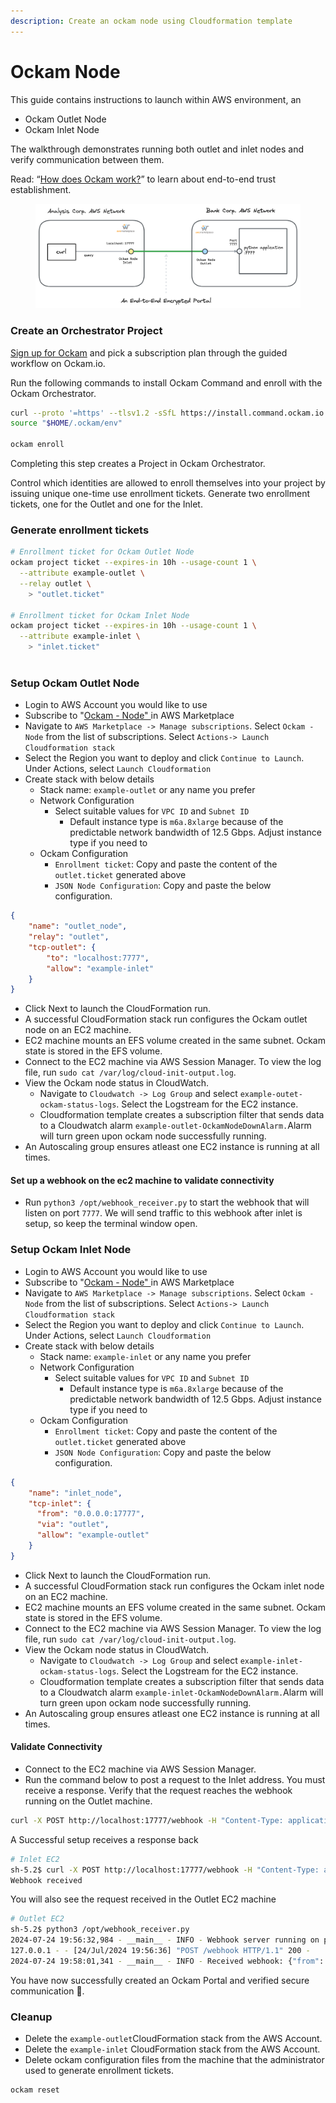 ```yaml
---
description: Create an ockam node using Cloudformation template
---
```


# Ockam Node

This guide contains instructions to launch within AWS environment, an&#x20;

* Ockam Outlet Node
* Ockam Inlet Node

The walkthrough demonstrates running both outlet and inlet nodes and verify communication between them.&#x20;

Read: “[How does Ockam work?](https://docs.ockam.io/how-does-ockam-work)” to learn about end-to-end trust establishment.

<figure><img src="../../../../.gitbook/assets/aws_mp_ockam_node.png" alt=""><figcaption></figcaption></figure>

### Create an Orchestrator Project

[Sign up for Ockam](https://www.ockam.io/download) and pick a subscription plan through the guided workflow on Ockam.io.

Run the following commands to install Ockam Command and enroll with the Ockam Orchestrator.

```bash
curl --proto '=https' --tlsv1.2 -sSfL https://install.command.ockam.io | bash
source "$HOME/.ockam/env"

ockam enroll
```

Completing this step creates a Project in Ockam Orchestrator.

Control which identities are allowed to enroll themselves into your project by issuing unique one-time use enrollment tickets. Generate two enrollment tickets, one for the Outlet and one for the Inlet.

### Generate enrollment tickets

```sh
# Enrollment ticket for Ockam Outlet Node
ockam project ticket --expires-in 10h --usage-count 1 \
  --attribute example-outlet \
  --relay outlet \
    > "outlet.ticket"

# Enrollment ticket for Ockam Inlet Node
ockam project ticket --expires-in 10h --usage-count 1 \
  --attribute example-inlet \
    > "inlet.ticket"
    
```

### Setup Ockam Outlet Node

* Login to AWS Account you would like to use
* Subscribe to "[Ockam - Node" ](https://aws.amazon.com/marketplace/pp/prodview-gov6p3wh224ho?sr=0-1\&ref_=beagle\&applicationId=AWSMPContessa) in AWS Marketplace&#x20;
* Navigate to `AWS Marketplace -> Manage subscriptions`. Select `Ockam - Node` from the list of subscriptions. Select `Actions-> Launch Cloudformation stack`&#x20;
* Select the Region you want to deploy and click `Continue to Launch`. Under Actions, select `Launch Cloudformation`
* Create stack with below details
  * Stack name: `example-outlet` or any name you prefer
  * Network Configuration
    * Select suitable values for `VPC ID` and `Subnet ID`
      * Default instance type is `m6a.8xlarge` because of the predictable network bandwidth of 12.5 Gbps. Adjust instance type if you need to
  * Ockam Configuration
    * `Enrollment ticket`: Copy and paste the content of the `outlet.ticket` generated above
    * `JSON Node Configuration`: Copy and paste the below configuration.&#x20;

```json
{
    "name": "outlet_node",
    "relay": "outlet",
    "tcp-outlet": {
        "to": "localhost:7777",
        "allow": "example-inlet"
    }
}

```

* Click Next to launch the CloudFormation run.
* A successful CloudFormation stack run configures the Ockam outlet node on an EC2 machine.
* EC2 machine mounts an EFS volume created in the same subnet. Ockam state is stored in the EFS volume.
* Connect to the EC2 machine via AWS Session Manager. To view the log file, run `sudo cat /var/log/cloud-init-output.log`.
* View the Ockam node status in CloudWatch.
  * Navigate to `Cloudwatch -> Log Group` and select `example-outet-ockam-status-logs`. Select the Logstream for the EC2 instance.&#x20;
  * Cloudformation template creates a subscription filter that sends data to a Cloudwatch alarm `example-outlet-OckamNodeDownAlarm.`Alarm will turn green upon ockam node successfully running.&#x20;
* An Autoscaling group ensures atleast one EC2 instance is running at all times.

#### Set up a webhook on the ec2 machine to validate connectivity

* Run `python3 /opt/webhook_receiver.py` to start the webhook that will listen on port `7777`. We will send traffic to this webhook after inlet is setup, so keep the terminal window open.

### Setup Ockam Inlet Node

* Login to AWS Account you would like to use
* Subscribe to "[Ockam - Node" ](https://aws.amazon.com/marketplace/pp/prodview-gov6p3wh224ho?sr=0-1\&ref_=beagle\&applicationId=AWSMPContessa) in AWS Marketplace&#x20;
* Navigate to `AWS Marketplace -> Manage subscriptions`. Select `Ockam - Node` from the list of subscriptions. Select `Actions-> Launch Cloudformation stack`&#x20;
* Select the Region you want to deploy and click `Continue to Launch`. Under Actions, select `Launch Cloudformation`
* Create stack with below details
  * Stack name: `example-inlet` or any name you prefer
  * Network Configuration
    * Select suitable values for `VPC ID` and `Subnet ID`
      * Default instance type is `m6a.8xlarge` because of the predictable network bandwidth of 12.5 Gbps. Adjust instance type if you need to
  * Ockam Configuration
    * `Enrollment ticket`: Copy and paste the content of the `outlet.ticket` generated above
    * `JSON Node Configuration`: Copy and paste the below configuration. &#x20;

```json
{
    "name": "inlet_node",
    "tcp-inlet": {
      "from": "0.0.0.0:17777",
      "via": "outlet",
      "allow": "example-outlet"
    }
}
```

* Click Next to launch the CloudFormation run.
* A successful CloudFormation stack run configures the Ockam inlet node on an EC2 machine.
* EC2 machine mounts an EFS volume created in the same subnet. Ockam state is stored in the EFS volume.
* Connect to the EC2 machine via AWS Session Manager. To view the log file, run `sudo cat /var/log/cloud-init-output.log`.&#x20;
* View the Ockam node status in CloudWatch.
  * Navigate to `Cloudwatch -> Log Group` and select `example-inlet-ockam-status-logs`. Select the Logstream for the EC2 instance.&#x20;
  * Cloudformation template creates a subscription filter that sends data to a Cloudwatch alarm `example-inlet-OckamNodeDownAlarm.`Alarm will turn green upon ockam node successfully running.&#x20;
* An Autoscaling group ensures atleast one EC2 instance is running at all times.&#x20;

#### Validate Connectivity

* Connect to the EC2 machine via AWS Session Manager.
* Run the command below to post a request to the Inlet address. You must receive a response. Verify that the request reaches the webhook running on the Outlet machine.

```bash
curl -X POST http://localhost:17777/webhook -H "Content-Type: application/json" -d "{\"from\": \"$(hostname)\"}"
```

A Successful setup receives a response back

```bash
# Inlet EC2
sh-5.2$ curl -X POST http://localhost:17777/webhook -H "Content-Type: application/json" -d "{\"from\": \"$(hostname)\"}"
Webhook received

```

You will also see the request received in the Outlet EC2 machine

```bash
# Outlet EC2
sh-5.2$ python3 /opt/webhook_receiver.py
2024-07-24 19:56:32,984 - __main__ - INFO - Webhook server running on port 7777...
127.0.0.1 - - [24/Jul/2024 19:56:36] "POST /webhook HTTP/1.1" 200 -
2024-07-24 19:58:01,341 - __main__ - INFO - Received webhook: {"from": "REDACTED.REDACTED.compute.internal"}
```

You have now successfully created an Ockam Portal and verified secure communication 🎉.

### Cleanup

* Delete the `example-outlet`CloudFormation stack from the AWS Account.
* Delete the `example-inlet` CloudFormation stack from the AWS Account.
* Delete ockam configuration files from the machine that the administrator used to generate enrollment tickets.

```shell
ockam reset
```

